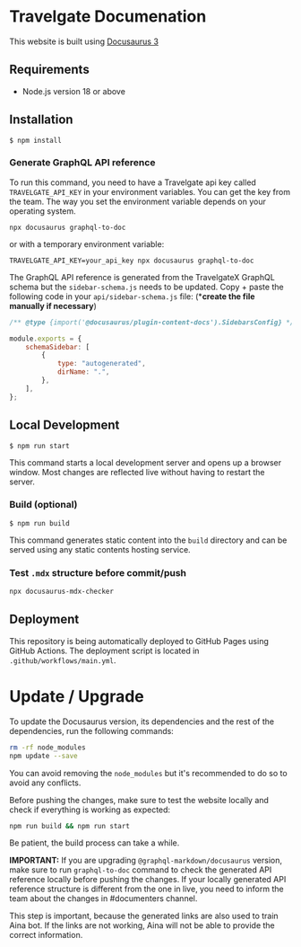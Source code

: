 # Travelgate Documenation

This website is built using [Docusaurus 3](https://docusaurus.io/)

## Requirements
* Node.js version 18 or above

## Installation

```
$ npm install
```

### Generate GraphQL API reference

To run this command, you need to have a Travelgate api key called `TRAVELGATE_API_KEY`  in
your environment variables. You can get the key from the team. The way you set the environment
variable depends on your operating system.

```
npx docusaurus graphql-to-doc
```

or with a temporary environment variable:

```
TRAVELGATE_API_KEY=your_api_key npx docusaurus graphql-to-doc
```

The GraphQL API reference is generated from the TravelgateX GraphQL schema but
the `sidebar-schema.js` needs to be updated. Copy + paste the following code in your
`api/sidebar-schema.js` file: (***create the file manually if necessary**)

```javascript
/** @type {import('@docusaurus/plugin-content-docs').SidebarsConfig} */

module.exports = {
    schemaSidebar: [
        {
            type: "autogenerated",
            dirName: ".",
        },
    ],
};
```


## Local Development

```
$ npm run start
```

This command starts a local development server and opens up a browser window. Most changes are reflected live without having to restart the server.

### Build (optional)

```
$ npm run build
```

This command generates static content into the `build` directory and can be served using any static contents hosting service.

### Test `.mdx` structure before commit/push

```bash
npx docusaurus-mdx-checker
```

## Deployment

This repository is being automatically deployed to GitHub Pages using GitHub Actions.
The deployment script is located in `.github/workflows/main.yml`.

# Update / Upgrade

To update the Docusaurus version, its dependencies and the rest of the dependencies, run the following commands:

```bash
rm -rf node_modules
npm update --save
```

You can avoid removing the `node_modules` but it's recommended to do so to avoid any conflicts.

Before pushing the changes, make sure to test the website locally and check if everything is working as expected:

```bash
npm run build && npm run start
```

Be patient, the build process can take a while.

**IMPORTANT:** If you are upgrading `@graphql-markdown/docusaurus` version, make sure to run `graphql-to-doc` command
to check the generated API reference locally before pushing the changes. If your locally generated API reference
structure is different from the one in live, you need to inform the team about the changes in #documenters channel.

This step is important, because the generated links are also used to train Aina bot. If the links are
not working, Aina will not be able to provide the correct information.

```bash 
